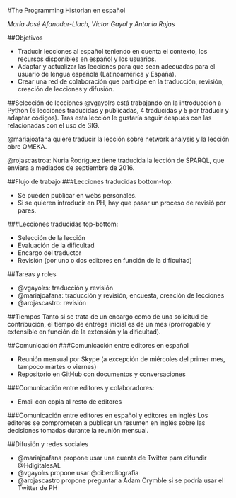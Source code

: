 #The Programming Historian en español


*María José Afanador-Llach, Víctor Gayol y Antonio Rojas*
 
##Objetivos
* Traducir lecciones al español teniendo en cuenta el contexto, los recursos disponibles en español y los usuarios. 
* Adaptar y actualizar las lecciones para que sean adecuadas para el usuario de lengua española (Latinoamérica y España).
* Crear una red de colaboración que participe en la traducción, revisión, creación de lecciones y difusión.

##Selección de lecciones
@vgayolrs está trabajando en la introducción a Python (6 lecciones traducidas y publicadas, 4 traducidas y 5 por traducir y adaptar códigos).  Tras esta lección le gustaría seguir después con las relacionadas con el uso de SIG.

@mariajoafana quiere traducir la lección sobre network analysis y la lección obre OMEKA.

@rojascastroa: Nuria Rodríguez tiene traducida la lección de SPARQL, que enviara a mediados de septiembre de 2016.

##Flujo de trabajo
###Lecciones traducidas bottom-top: 
* Se pueden publicar en webs personales.
* Si se quieren introducir en PH, hay que pasar un proceso de revisió por pares.

###Lecciones traducidas top-bottom: 
* Selección de la lección 
* Evaluación de la dificultad
* Encargo del traductor
* Revisión (por uno o dos editores en función de la dificultad)

##Tareas y roles
* @vgayolrs: traducción y revisión
* @mariajoafana: traducción y revisión, encuesta, creación de lecciones 
* @arojascastro: revisión

##Tiempos
Tanto si se trata de un encargo como de una solicitud de contribución, el tiempo de entrega inicial es de un mes (prorrogable y extensible en función de la extensión y la dificultad).

##Comunicación
###Comunicación entre editores en español
* Reunión mensual por Skype (a excepción de miércoles del primer mes, tampoco martes o viernes)
* Repositorio en GitHub con documentos y conversaciones

###Comunicación entre editores y colaboradores:
* Email con copia al resto de editores

###Comunicación entre editores en español y editores en inglés
Los editores se comprometen a publicar un resumen en inglés sobre las decisiones tomadas durante la reunión mensual.

##Difusión y redes sociales
* @mariajoafana propone usar una cuenta de Twitter para difundir @HdigitalesAL
* @vgayolrs propone usar @cibercliografia
* @arojascastro propone preguntar a Adam Crymble si se podría usar el Twitter de PH


